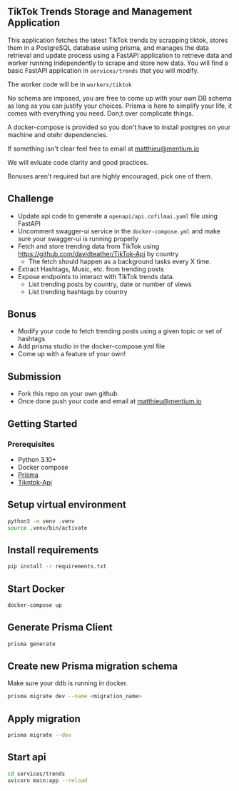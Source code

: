## TikTok Trends Storage and Management Application

This application fetches the latest TikTok trends by scrapping tiktok, stores them in a PostgreSQL database using prisma, and manages the data retrieval and update process using a FastAPI application to retrieve data and worker running independently to scrape and store new data. You will find a basic FastAPI application in `services/trends` that you will modify.

The worker code will be in `workers/tiktok`

No schema are imposed, you are free to come up with your own DB schema as long as you can justify your choices. Prisma is here to simplify your life, it comes with everything you need. Don;t over complicate things.

A docker-compose is provided so you don't have to install postgres on your machine and otehr dependencies.

If something isn't clear feel free to email at matthieu@mentium.io

We will evluate code clarity and good practices.

Bonuses aren't required but are highly encouraged, pick one of them.

## Challenge

- Update api code to generate a `openapi/api.cofilmai.yaml` file using FastAPI
- Uncomment swagger-ui service in the `docker-compose.yml` and make sure your swagger-ui is running properly
- Fetch and store trending data from TikTok using https://github.com/davidteather/TikTok-Api by country
  - The fetch should happen as a background tasks every X time. 
- Extract Hashtags, Music, etc. from trending posts
- Expose endpoints to interact with TikTok trends data.
  - List trending posts by country, date or number of views
  - List trending hashtags by country

## Bonus
- Modify your code to fetch trending posts using a given topic or set of hashtags
- Add prisma studio in the docker-compose.yml file
- Come up with a feature of your own!

## Submission
- Fork this repo on your own github
- Once done push your code and email at matthieu@mentium.io

## Getting Started

### Prerequisites

- Python 3.10+
- Docker compose
- [Prisma](https://prisma-client-py.readthedocs.io/en/stable/)
- [Tikntok-Api](https://github.com/davidteather/TikTok-Api)

## Setup virtual environment

```sh
python3 -m venv .venv
source .venv/bin/activate
```

## Install requirements

```sh
pip install -r requirements.txt
```

## Start Docker
```sh
docker-compose up
```

## Generate Prisma Client

```sh
prisma generate
```

## Create new Prisma migration schema

Make sure your ddb is running in docker.
```sh
prisma migrate dev --name <migration_name>
```

## Apply migration
```sh
prisma migrate --dev
```

## Start api

```sh
cd services/trends
uvicorn main:app --reload
```